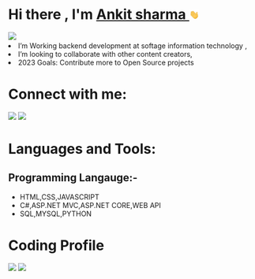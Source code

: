 <h1> Hi there , I'm <a href="www.linkedin.com/in/ankit-sharma-06427b1a1">Ankit sharma
            <a><img src="https://raw.githubusercontent.com/ABSphreak/ABSphreak/master/gifs/Hi.gif" width="4%"></a></h1>
<a href="https://github.com/ankitvip">
            <img src="https://komarev.com/ghpvc/?username=shubh-151">
        </a>

 <li>I’m Working backend development at softage information technology ,</li>
 <li>I’m looking to collaborate with other content creators,</li>
 <li>2023 Goals: Contribute more to Open Source projects</li>
<h1>Connect with me:</h1>
<a href="https://www.linkedin.com/in/ankit-sharma-06427b1a1/"><img src="https://media.licdn.com/dms/image/C510BAQEzckjsySdXVw/company-logo_100_100/0?e=2159024400&v=beta&t=L0i_bLOuW3liVxqMGWTTLFcfA7g9j8VAWtg88UfR2b8" width="40" /></a>
<a href="https://www.instagram.com/ankit_sharma_4318/"><img src="https://store-images.s-microsoft.com/image/apps.58521.13510798887167234.713cc0e4-e4a7-4f7c-8cde-9c6a53872b1d.539a5fdf-76a3-486f-bb0f-d2dce82923cc?mode=scale&q=90&h=200&w=200&background=%230078D7" width="40" /></a>
<br>
<h1>Languages and Tools:</h1>
<h2>Programming Langauge:-</h2>
<ul>
            <li>HTML,CSS,JAVASCRIPT</li>
            <li>C#,ASP.NET MVC,ASP.NET CORE,WEB API</li>
            <li>SQL,MYSQL,PYTHON</li>    
</ul>
 <h1>Coding Profile</h1>
 <a href="https://www.hackerrank.com/as71704"><img src="https://info.hackerrank.com/rs/487-WAY-049/images/Podcast-ChannelCover-Final.jpg" width="40" /></a>
 <a href="https://auth.geeksforgeeks.org/edit-profile.php"><img src="https://media.geeksforgeeks.org/wp-content/cdn-uploads/20190710102234/download3.png" width="40"></a>
 



